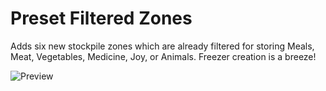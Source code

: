# Preset Filtered Zones

Adds six new stockpile zones which are already filtered for storing Meals, Meat, Vegetables, Medicine, Joy, or Animals. Freezer creation is a breeze!

![Preview](https://github.com/cuproPanda/FZN/blob/master/About/Preview.png?raw=true)
